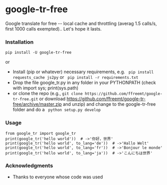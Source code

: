 # google-tr-free

Google translate for free -- local cache and throttling (averag 1.5 calls/s, first 1000 calls exempted).. Let's hope it lasts.

### Installation

```pip install -U google-tr-free```

or

* Install (pip or whatever) necessary requirements, e.g. ```
pip install requests_cache js2py``` or ```
pip install -r requirements.txt```
* Drop the file google_tr.py in any folder in your PYTHONPATH (check with import sys; print(sys.path)
* or clone the repo (e.g., ```git clone https://github.com/ffreemt/google-tr-free.git``` or download https://github.com/ffreemt/google-tr-free/archive/master.zip and unzip) and change to the google-tr-free folder and do a ```
python setup.py develop```

### Usage

```
from google_tr import google_tr
print(google_tr('hello world'))  # ->'你好，世界'
print(google_tr('hello world', to_lang='de'))  # ->'Hallo Welt'
print(google_tr('hello world', to_lang='fr'))  # ->'Bonjour le monde'
print(google_tr('hello world', to_lang='ja'))  # ->'こんにちは世界'
```

### Acknowledgments

* Thanks to everyone whose code was used
